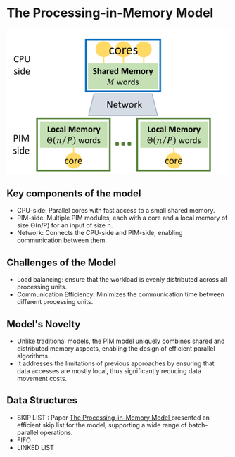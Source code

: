# The Processing-in-Memory Model

 ![PIM Model](PIM-Model.png)

## Key components of the model
* CPU-side: Parallel cores with fast access to a small shared memory.
* PIM-side: Multiple PIM modules, each with a core and a local memory of size Θ(n/P) for an input of size n.
* Network: Connects the CPU-side and PIM-side, enabling communication between them.

## Challenges of the Model
* Load balancing: ensure that the workload is evenly distributed across all processing units.
* Communication Efficiency: Minimizes the communication time between different processing units.

## Model's Novelty
* Unlike traditional models, the PIM model uniquely combines shared and distributed memory aspects, enabling the design of efficient parallel algorithms.
* It addresses the limitations of previous approaches by ensuring that data accesses are mostly local, thus significantly reducing data movement costs.

## Data Structures
* SKIP LIST : Paper [The Processing-in-Memory Model ](https://www.cs.ucr.edu/~ygu/papers/SPAA21/PIM.pdf) presented an efficient skip list for the model, supporting a wide range of batch-parallel operations.
* FIFO
* LINKED LIST
